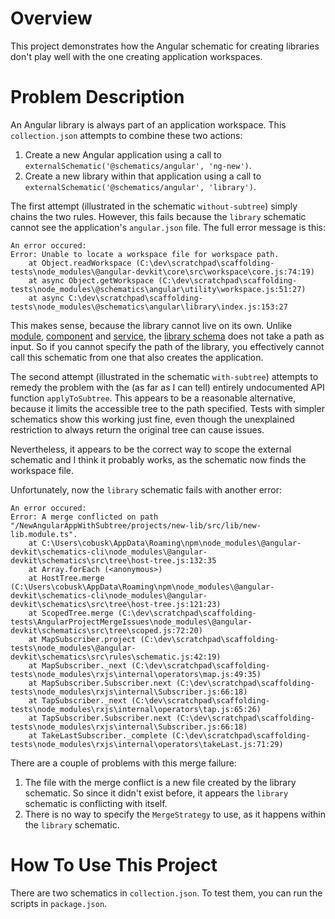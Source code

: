 # Overview

This project demonstrates how the Angular schematic for creating libraries don't play well with the one creating application workspaces.

# Problem Description

An Angular library is always part of an application workspace. This `collection.json` attempts to combine these two actions:
1. Create a new Angular application using a call to `externalSchematic('@schematics/angular', 'ng-new')`.
2. Create a new library within that application using a call to `externalSchematic('@schematics/angular', 'library')`.

The first attempt (illustrated in the schematic `without-subtree`) simply chains the two rules. However, this fails because the `library` schematic cannot see the application's `angular.json` file. The full error message is this:

```
An error occured:
Error: Unable to locate a workspace file for workspace path.
    at Object.readWorkspace (C:\dev\scratchpad\scaffolding-tests\node_modules\@angular-devkit\core\src\workspace\core.js:74:19)
    at async Object.getWorkspace (C:\dev\scratchpad\scaffolding-tests\node_modules\@schematics\angular\utility\workspace.js:51:27)
    at async C:\dev\scratchpad\scaffolding-tests\node_modules\@schematics\angular\library\index.js:153:27
```

This makes sense, because the library cannot live on its own. Unlike [module](https://github.com/angular/angular-cli/blob/85b671147ed67d7aa6ceb4b8fe4d26b73fff75ba/packages/schematics/angular/module/schema.json), [component](https://github.com/angular/angular-cli/blob/85b671147ed67d7aa6ceb4b8fe4d26b73fff75ba/packages/schematics/angular/component/schema.json) and [service](https://github.com/angular/angular-cli/blob/85b671147ed67d7aa6ceb4b8fe4d26b73fff75ba/packages/schematics/angular/service/schema.json), the [library schema](https://github.com/angular/angular-cli/blob/85b671147ed67d7aa6ceb4b8fe4d26b73fff75ba/packages/schematics/angular/library/schema.json) does not take a path as input. So if you cannot specify the path of the library, you effectively cannot call this schematic from one that also creates the application.

The second attempt (illustrated in the schematic `with-subtree`) attempts to remedy the problem with the (as far as I can tell) entirely undocumented API function `applyToSubtree`. This appears to be a reasonable alternative, because it limits the accessible tree to the path specified. Tests with simpler schematics show this working just fine, even though the unexplained restriction to always return the original tree can cause issues.

Nevertheless, it appears to be the correct way to scope the external schematic and I think it probably works, as the schematic now finds the workspace file.

Unfortunately, now the `library` schematic fails with another error:

```
An error occured:
Error: A merge conflicted on path "/NewAngularAppWithSubtree/projects/new-lib/src/lib/new-lib.module.ts".
    at C:\Users\cobusk\AppData\Roaming\npm\node_modules\@angular-devkit\schematics-cli\node_modules\@angular-devkit\schematics\src\tree\host-tree.js:132:35
    at Array.forEach (<anonymous>)
    at HostTree.merge (C:\Users\cobusk\AppData\Roaming\npm\node_modules\@angular-devkit\schematics-cli\node_modules\@angular-devkit\schematics\src\tree\host-tree.js:121:23)
    at ScopedTree.merge (C:\dev\scratchpad\scaffolding-tests\AngularProjectMergeIssues\node_modules\@angular-devkit\schematics\src\tree\scoped.js:72:20)
    at MapSubscriber.project (C:\dev\scratchpad\scaffolding-tests\node_modules\@angular-devkit\schematics\src\rules\schematic.js:42:19)
    at MapSubscriber._next (C:\dev\scratchpad\scaffolding-tests\node_modules\rxjs\internal\operators\map.js:49:35)
    at MapSubscriber.Subscriber.next (C:\dev\scratchpad\scaffolding-tests\node_modules\rxjs\internal\Subscriber.js:66:18)
    at TapSubscriber._next (C:\dev\scratchpad\scaffolding-tests\node_modules\rxjs\internal\operators\tap.js:65:26)
    at TapSubscriber.Subscriber.next (C:\dev\scratchpad\scaffolding-tests\node_modules\rxjs\internal\Subscriber.js:66:18)
    at TakeLastSubscriber._complete (C:\dev\scratchpad\scaffolding-tests\node_modules\rxjs\internal\operators\takeLast.js:71:29)
```

There are a couple of problems with this merge failure:
1. The file with the merge conflict is a new file created by the library schematic. So since it didn't exist before, it appears the `library` schematic is conflicting with itself.
2. There is no way to specify the `MergeStrategy` to use, as it happens within the `library` schematic.

# How To Use This Project

There are two schematics in `collection.json`. To test them, you can run the scripts in `package.json`.